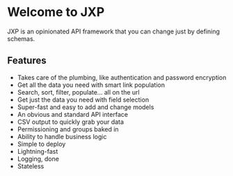 # Welcome to JXP

JXP is an opinionated API framework that you can change just by defining schemas.

## Features

* Takes care of the plumbing, like authentication and password encryption
* Get all the data you need with smart link population
* Search, sort, filter, populate... all on the url
* Get just the data you need with field selection
* Super-fast and easy to add and change models
* An obvious and standard API interface
* CSV output to quickly grab your data
* Permissioning and groups baked in
* Ability to handle business logic
* Simple to deploy
* Lightning-fast
* Logging, done
* Stateless


